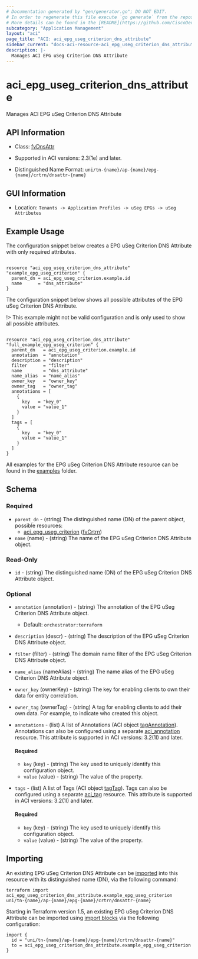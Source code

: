 ```yaml
---
# Documentation generated by "gen/generator.go"; DO NOT EDIT.
# In order to regenerate this file execute `go generate` from the repository root.
# More details can be found in the [README](https://github.com/CiscoDevNet/terraform-provider-aci/blob/master/README.md).
subcategory: "Application Management"
layout: "aci"
page_title: "ACI: aci_epg_useg_criterion_dns_attribute"
sidebar_current: "docs-aci-resource-aci_epg_useg_criterion_dns_attribute"
description: |-
  Manages ACI EPG uSeg Criterion DNS Attribute
---
```


# aci_epg_useg_criterion_dns_attribute #

Manages ACI EPG uSeg Criterion DNS Attribute



## API Information ##

* Class: [fvDnsAttr](https://pubhub.devnetcloud.com/media/model-doc-latest/docs/app/index.html#/objects/fvDnsAttr/overview)

* Supported in ACI versions: 2.3(1e) and later.

* Distinguished Name Format: `uni/tn-{name}/ap-{name}/epg-{name}/crtrn/dnsattr-{name}`

## GUI Information ##

* Location: `Tenants -> Application Profiles -> uSeg EPGs -> uSeg Attributes`

## Example Usage ##

The configuration snippet below creates a EPG uSeg Criterion DNS Attribute with only required attributes.

```hcl

resource "aci_epg_useg_criterion_dns_attribute" "example_epg_useg_criterion" {
  parent_dn = aci_epg_useg_criterion.example.id
  name      = "dns_attribute"
}

```
The configuration snippet below shows all possible attributes of the EPG uSeg Criterion DNS Attribute.

!> This example might not be valid configuration and is only used to show all possible attributes.

```hcl

resource "aci_epg_useg_criterion_dns_attribute" "full_example_epg_useg_criterion" {
  parent_dn   = aci_epg_useg_criterion.example.id
  annotation  = "annotation"
  description = "description"
  filter      = "filter"
  name        = "dns_attribute"
  name_alias  = "name_alias"
  owner_key   = "owner_key"
  owner_tag   = "owner_tag"
  annotations = [
    {
      key   = "key_0"
      value = "value_1"
    }
  ]
  tags = [
    {
      key   = "key_0"
      value = "value_1"
    }
  ]
}

```

All examples for the EPG uSeg Criterion DNS Attribute resource can be found in the [examples](https://github.com/CiscoDevNet/terraform-provider-aci/tree/master/examples/resources/aci_epg_useg_criterion_dns_attribute) folder.

## Schema ##

### Required ###

* `parent_dn` - (string) The distinguished name (DN) of the parent object, possible resources:
  - [aci_epg_useg_criterion](https://registry.terraform.io/providers/CiscoDevNet/aci/latest/docs/resources/epg_useg_criterion) ([fvCrtrn](https://pubhub.devnetcloud.com/media/model-doc-latest/docs/app/index.html#/objects/fvCrtrn/overview))
* `name` (name) - (string) The name of the EPG uSeg Criterion DNS Attribute object.

### Read-Only ###

* `id` - (string) The distinguished name (DN) of the EPG uSeg Criterion DNS Attribute object.

### Optional ###
  
* `annotation` (annotation) - (string) The annotation of the EPG uSeg Criterion DNS Attribute object.
  - Default: `orchestrator:terraform`
* `description` (descr) - (string) The description of the EPG uSeg Criterion DNS Attribute object.
* `filter` (filter) - (string) The domain name filter of the EPG uSeg Criterion DNS Attribute object.
* `name_alias` (nameAlias) - (string) The name alias of the EPG uSeg Criterion DNS Attribute object.
* `owner_key` (ownerKey) - (string) The key for enabling clients to own their data for entity correlation.
* `owner_tag` (ownerTag) - (string) A tag for enabling clients to add their own data. For example, to indicate who created this object.

* `annotations` - (list) A list of Annotations (ACI object [tagAnnotation](https://pubhub.devnetcloud.com/media/model-doc-latest/docs/app/index.html#/objects/tagAnnotation/overview)). Annotations can also be configured using a separate [aci_annotation](https://registry.terraform.io/providers/CiscoDevNet/aci/latest/docs/resources/annotation) resource. This attribute is supported in ACI versions: 3.2(1l) and later.
  
  #### Required ####
  
  * `key` (key) - (string) The key used to uniquely identify this configuration object.
  * `value` (value) - (string) The value of the property.

* `tags` - (list) A list of Tags (ACI object [tagTag](https://pubhub.devnetcloud.com/media/model-doc-latest/docs/app/index.html#/objects/tagTag/overview)). Tags can also be configured using a separate [aci_tag](https://registry.terraform.io/providers/CiscoDevNet/aci/latest/docs/resources/tag) resource. This attribute is supported in ACI versions: 3.2(1l) and later.
  
  #### Required ####
  
  * `key` (key) - (string) The key used to uniquely identify this configuration object.
  * `value` (value) - (string) The value of the property.

## Importing

An existing EPG uSeg Criterion DNS Attribute can be [imported](https://www.terraform.io/docs/import/index.html) into this resource with its distinguished name (DN), via the following command:

```
terraform import aci_epg_useg_criterion_dns_attribute.example_epg_useg_criterion uni/tn-{name}/ap-{name}/epg-{name}/crtrn/dnsattr-{name}
```

Starting in Terraform version 1.5, an existing EPG uSeg Criterion DNS Attribute can be imported
using [import blocks](https://developer.hashicorp.com/terraform/language/import) via the following configuration:

```
import {
  id = "uni/tn-{name}/ap-{name}/epg-{name}/crtrn/dnsattr-{name}"
  to = aci_epg_useg_criterion_dns_attribute.example_epg_useg_criterion
}
```

